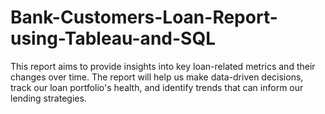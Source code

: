 # Bank-Customers-Loan-Report-using-Tableau-and-SQL
This report aims to provide insights into key loan-related metrics and their changes over time. The report will help us make data-driven decisions, track our loan portfolio's health, and identify trends that can inform our lending strategies.
